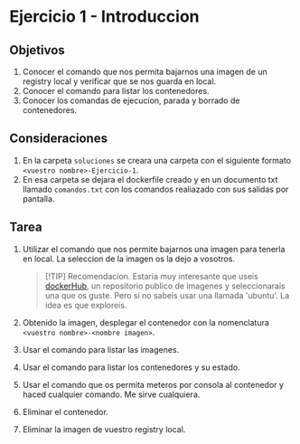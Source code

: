 # Ejercicio 1 - Introduccion
## Objetivos
1. Conocer el comando  que nos permita bajarnos una imagen de un registry local y verificar que se nos guarda en local.
2. Conocer el comando  para listar los contenedores.
3. Conocer los comandas de ejecucion, parada y borrado de contenedores.

## Consideraciones
 1. En la carpeta `soluciones` se creara una carpeta con el siguiente formato  `<vuestro nombre>-Ejercicio-1`.
 2. En esa carpeta se dejara el dockerfile creado y en un documento txt llamado `comandos.txt` con los comandos realiazado con sus salidas por pantalla.

## Tarea
1. Utilizar el comando que nos permite bajarnos una imagen para tenerla en local. La seleccion de la imagen os la dejo a vosotros. 
   
    >[!TIP] Recomendacion.
    Estaria muy interesante que useis [dockerHub](https://hub.docker.com/), un repositorio publico de imagenes y seleccionarais una que os guste. Pero si no sabeis usar una llamada 'ubuntu'. La idea es que exploreis.

2. Obtenido la imagen, desplegar el contenedor con la nomenclatura  `<vuestro nombre>-<nombre imagen>`.
3. Usar el comando para listar las imagenes.
4. Usar el comando para listar los contenedores y su estado.
5. Usar el comando que os permita meteros por consola al contenedor y haced cualquier comando. Me sirve cualquiera.
6. Eliminar el contenedor.
7. Eliminar la imagen de vuestro registry local.
